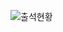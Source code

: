 ![출석현황](https://user-images.githubusercontent.com/23524849/112759652-f77d2000-902e-11eb-9aea-05954ec3e0e3.png)
